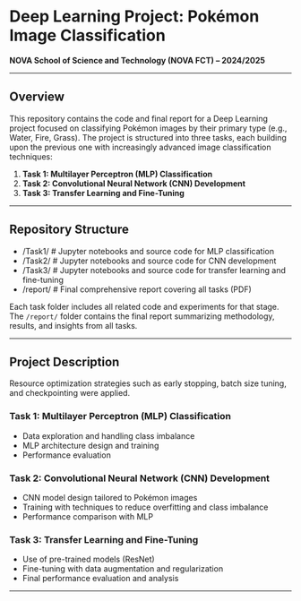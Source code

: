 # Deep Learning Project: Pokémon Image Classification  
**NOVA School of Science and Technology (NOVA FCT) – 2024/2025**  

---

## Overview

This repository contains the code and final report for a Deep Learning project focused on classifying Pokémon images by their primary type (e.g., Water, Fire, Grass). The project is structured into three tasks, each building upon the previous one with increasingly advanced image classification techniques:

1. **Task 1: Multilayer Perceptron (MLP) Classification**  
2. **Task 2: Convolutional Neural Network (CNN) Development**  
3. **Task 3: Transfer Learning and Fine-Tuning**

---

## Repository Structure

- /Task1/ # Jupyter notebooks and source code for MLP classification
- /Task2/ # Jupyter notebooks and source code for CNN development
- /Task3/ # Jupyter notebooks and source code for transfer learning and fine-tuning
- /report/ # Final comprehensive report covering all tasks (PDF)


Each task folder includes all related code and experiments for that stage. The `/report/` folder contains the final report summarizing methodology, results, and insights from all tasks.

---

## Project Description

Resource optimization strategies such as early stopping, batch size tuning, and checkpointing were applied.

### Task 1: Multilayer Perceptron (MLP) Classification
- Data exploration and handling class imbalance  
- MLP architecture design and training  
- Performance evaluation

### Task 2: Convolutional Neural Network (CNN) Development
- CNN model design tailored to Pokémon images  
- Training with techniques to reduce overfitting and class imbalance  
- Performance comparison with MLP

### Task 3: Transfer Learning and Fine-Tuning
- Use of pre-trained models (ResNet)  
- Fine-tuning with data augmentation and regularization  
- Final performance evaluation and analysis

---
